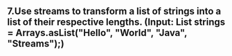 ## 7.Use streams to transform a list of strings into a list of their respective lengths. (Input: List<String> strings = Arrays.asList("Hello", "World", "Java", "Streams");)
